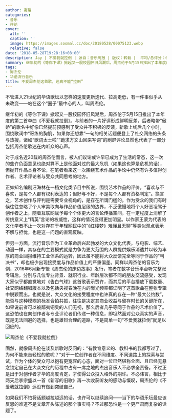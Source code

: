 ```yaml
---
author: 高建
categories:
- 音乐
- 评论
cover:
  alt: ''
  caption: ''
  image: https://images.soomal.cc/doc/20180528/00075123.webp
  relative: false
date: '2018-05-28T19:28:16+08:00'
description: Jay | 不爱我就拉倒 | 源自：音乐周报 | 版权：转载 |  平均/总评分：09.00/9
summary: 继年初的《等你下课》掀起又一股校园怀旧风潮后，周杰伦于5月15日推出了本年度的第二首单曲《不爱我就拉倒》。与前者的一片好评形成鲜明反差，后者略带“傲娇”的歌名中好像已然提前预感到了受众并不积极的反馈……
tags:
- 周杰伦
- 华语流行音乐
title: 不爱周杰伦这首歌，还真不能“拉倒”
---
```


不管进入21世纪的华语歌坛以怎样的速度更新迭代、拉高走低，有一件事似乎从未改变――站在这个“圈子”最中心的人，叫周杰伦。

继年初的《等你下课》掀起又一股校园怀旧风潮后，周杰伦于5月15日推出了本年度的第二首单曲《不爱我就拉倒》。与前者的一片好评形成鲜明反差，后者略带“傲娇”的歌名中好像已然提前预感到了受众并不积极的反馈，新歌上线后几个小时，围绕歌词中“哥练的胸肌，如果你还想靠”一句的相关话题便登上了社交网络的头条与热搜，诸如“歌词太土啦”“跪求方文山回来写词”的刷屏评论显然也代表了一部分包括周杰伦歌迷在内听众的心声。

对于成名近20载的周杰伦而言，被人们议论或许早已成为了生活的常态，这一次的些许负面意见也绝对算不上是他面对过的最大危机（如果这也算是危机的话），但抛开作品本身不论，在笔者看来这一次围绕艺术作品的争论中仍然有许多值得创作者、艺术评论者与受众共同思考的地方。

正如知名编剧汪海林在一档文化类节目中所说，围绕艺术作品的评价，“喜欢与不喜欢，是每个人都有权利表达的；但好与不好，不是每个人都有资格判定”。换言之，艺术创作与评判是需要专业视角的，是存在所谓门槛的。作为受众的我们有时候往往忽略了个人审美取向与作品价值层级的边界，不乏傲慢地将个人好恶凌驾于创作者之上，随着互联网赋予每个个体更大的言论传播空间，在一定程度上消解了传统意义上“精英”言论的权威性，这样的情况变得更加明显。以作家王蒙为代表的文化学者不止一次对存在于年轻网民中的“《红楼梦》难懂且无聊”等类似观点表示不解与担忧，也是这一问题的直观反映。

但另一方面，流行音乐作为工业革命后兴起勃发的大众文化代表，与电影、综艺、动漫一样，其存在的主要模式就是力争为更大范围的人群提供娱乐消遣并以较为丰厚的商业回报维持工业体系的运转，因此虽不能将大众反馈完全等同于作品的“判决书”，却也极少出现接受度与作品价值上的严重偏差。同样以周杰伦的音乐为例，2016年6月新专辑《周杰伦的床边故事》发行，笔者在数字音乐平台听完整张专辑后，分别与几位专业背景、就职行业、年龄层次都不同的朋友交流感受，发现大家似乎都直觉地对《告白气球》这首歌表示赞许，而其后的平台播放下载数量、社交网络翻唱版本以及包括央视春晚在内的曝光频率都证明了这首歌曲在整张专辑中脱颖而出。也就是说，大众文化的接受程度中也许真的存在一种“最大公约数”，能否与这种模糊的标准合拍共振，往往是决定其商业收益与留存时长的关键所在，如果说前者可以被鄙夷铜臭的人们无视，那么后者几乎等同于作品的艺术价值了。这恐怕也在向创作者与专业评论者们传递一种信息，即坦然面对公众真实的声音，既是无法回避的选择，也是雄辩合理的道路，不是简单一句“不爱我就拉倒”就足以回应的。

![周杰伦《不爱我就拉倒》](https://images.soomal.cc/doc/20180528/00075122.webp)





固然，就像周杰伦在谈及新歌时反问的：“有教育意义的、教科书的我都写过了，为何不能来首轻松的歌呢？”对于一位创作者在不同维度、不同道路上的探索与尝试，作为个体的受众可以抱有更宽容的心态，面对一位已然堪称全面、且已经无悬念锁定自己在大众文化的历程中占有一席之地的杰出音乐人不必求全责备。不过正是出于对创作者才华的高度肯定，才使得公众投入格外的期许。不必讳言，相比于两天后李宗盛以一首《新写的旧歌》再一次收获听友的感动与慨叹，周杰伦的《不爱我就拉倒》远没有做到突破自己。

如果我们不怕将话题越拉越远的话，也许可以继续追问――当下的华语乐坛最应该反思的难道不是文章开头陈述的那个事实吗？不过那恐怕是一个更严肃而复杂的话题了。